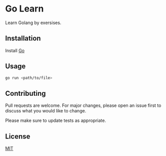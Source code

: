 # Go Learn

Learn Golang by exersises.

## Installation

Install [Go](https://go.dev)

## Usage

```bash
go run <path/to/file>
```

## Contributing
Pull requests are welcome. For major changes, please open an issue first to discuss what you would like to change.

Please make sure to update tests as appropriate.

## License
[MIT](https://choosealicense.com/licenses/mit/)